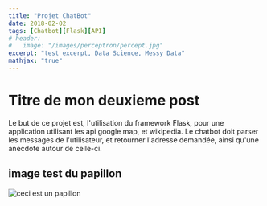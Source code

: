```yaml
---
title: "Projet ChatBot"
date: 2018-02-02
tags: [Chatbot][Flask][API]
# header:
#   image: "/images/perceptron/percept.jpg"
excerpt: "test excerpt, Data Science, Messy Data"
mathjax: "true"
---
```

# Titre de mon deuxieme post

Le but de ce projet est, l'utilisation du framework Flask, pour une application utilisant les api google map, et wikipedia.
Le chatbot doit parser les messages de l'utilisateur, et retourner l'adresse demandée, ainsi qu'une anecdote autour de celle-ci.

## image test du papillon
<img src="{{ site.url }}{{ site.baseurl }}/images/papillon.jpg" alt="ceci est un papillon">